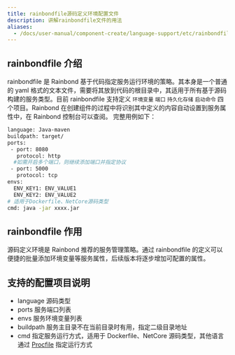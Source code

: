 ```yaml
---
title: rainbondfile源码定义环境配置文件
description: 讲解rainbondfile文件的用法
aliases:
  - /docs/user-manual/component-create/language-support/etc/rainbondfile/
---
```


## rainbondfile 介绍

rainbondfile 是 Rainbond 基于代码指定服务运行环境的策略。其本身是一个普通的 yaml 格式的文本文件，需要将其放到代码的根目录中，其适用于所有基于源码构建的服务类型。目前 rainbondfile 支持定义 `环境变量` `端口` `持久化存储` `启动命令` 四个项目。Rainbond 在创建组件的过程中将识别其中定义的内容自动设置到服务属性中，在 Rainbond 控制台可以查阅。
完整用例如下：

```bash
language: Java-maven
buildpath: target/
ports:
 - port: 8080
   protocol: http
  #如需开启多个端口，则继续添加端口并指定协议
 - port: 5000
   protocol: tcp
envs:
  ENV_KEY1: ENV_VALUE1
  ENV_KEY2: ENV_VALUE2
# 适用于Dockerfile、NetCore源码类型
cmd: java -jar xxxx.jar
```

## rainbondfile 作用

源码定义环境是 Rainbond 推荐的服务管理策略。通过 rainbondfile 的定义可以便捷的批量添加环境变量等服务属性，后续版本将逐步增加可配置的属性。

## 支持的配置项目说明

- language 源码类型
- ports 服务端口列表
- envs 服务环境变量列表
- buildpath 服务主目录不在当前目录时有用，指定二级目录地址
- cmd 指定服务运行方式，适用于 Dockerfile、NetCore 源码类型，其他语言通过 [Procfile](../procfile/) 指定运行方式
